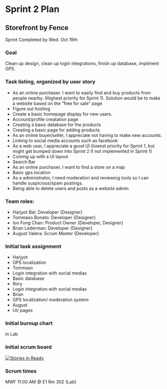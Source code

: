 # Sprint 2 Plan
## Storefront by Fence
Sprint Completed by Wed. Oct 19th

### Goal 
Clean up design, clean up login integrations, finish up database, impliment GPS.

### Task listing, organized by user story
* As an online purchaser. I want to easily find and buy products from people nearby. (Highest priority for Sprint 1). Solution would be to make a website based on the “free for sale” page 
 * Figure out hosting
 * Create a basic homepage display for new users.
 * Account/profile creatation page
 * Creating a basic database for the products
 * Creating a basic page for adding products
* As an online buyer/seller, I appreciate not having to make new accounts.
 * Linking to social media accounts such as facebook
* As a web user, I appreciate a good UI  (lowest priority for Sprint 1, but might get bumped down into Sprint 2 if not implemented in Sprint 1)
 * Coming up with a UI layout
 * Search Bar
* As an online purchaser, I want to find a store on a map
 * Basic gps location
* As a administrator, I need moderation and reviewing tools so I can handle suspicious/spam postings.
 * Being able to delete users and posts as a website admin

### Team roles: 
* Harjyot Bal: Developer {Designer}
* Tommaso Bonato: Developer {Designer}
* Ion Fong Chan: Product Owner {Developer, Designer}
* Brian Lederman: Developer {Designer}
* August Valera: Scrum Master {Developer}

### Initial task assignment
* Harjyot
 * GPS localization
* Tommaso
 * Login integration with social medias
 * Basic database
* Rory 
 * Login integration with social medias
* Brian
 * GPS localization/ moderation system
* August
 * UI/ pages
  
### Initial burnup chart
In Lab

### Initial scrum board
[![Stories in Ready](https://badge.waffle.io/Fence-UCSC/Storefront.png?label=ready&title=Ready)](https://waffle.io/Fence-UCSC/Storefront)

### Scrum times
MWF 11:00 AM @ E1 Rm 302 (Lab)
